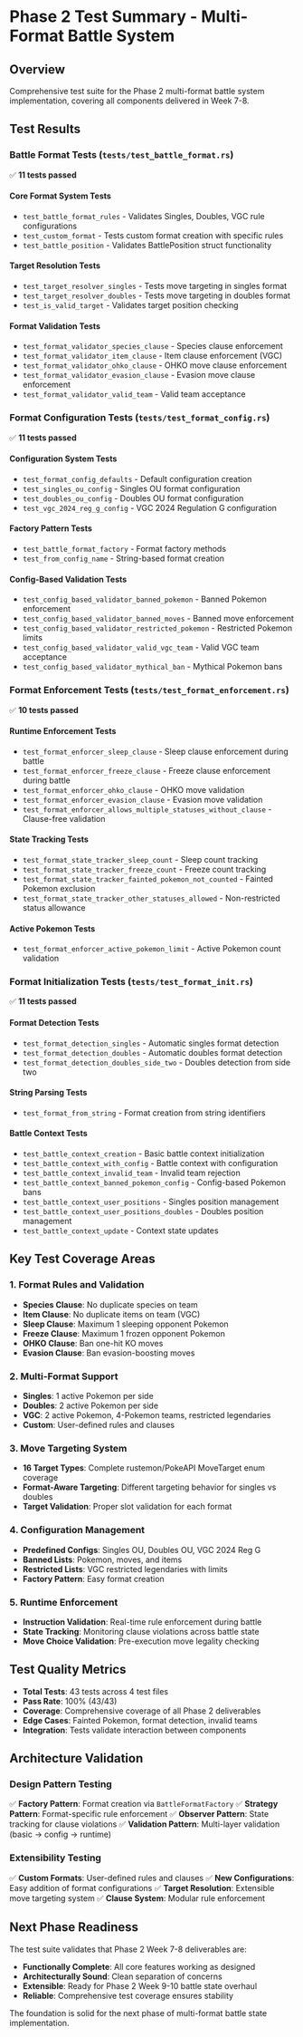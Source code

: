 # Phase 2 Test Summary - Multi-Format Battle System

## Overview
Comprehensive test suite for the Phase 2 multi-format battle system implementation, covering all components delivered in Week 7-8.

## Test Results

### Battle Format Tests (`tests/test_battle_format.rs`)
✅ **11 tests passed**

#### Core Format System Tests
- `test_battle_format_rules` - Validates Singles, Doubles, VGC rule configurations
- `test_custom_format` - Tests custom format creation with specific rules
- `test_battle_position` - Validates BattlePosition struct functionality

#### Target Resolution Tests
- `test_target_resolver_singles` - Tests move targeting in singles format
- `test_target_resolver_doubles` - Tests move targeting in doubles format
- `test_is_valid_target` - Validates target position checking

#### Format Validation Tests
- `test_format_validator_species_clause` - Species clause enforcement
- `test_format_validator_item_clause` - Item clause enforcement (VGC)
- `test_format_validator_ohko_clause` - OHKO move clause enforcement
- `test_format_validator_evasion_clause` - Evasion move clause enforcement
- `test_format_validator_valid_team` - Valid team acceptance

### Format Configuration Tests (`tests/test_format_config.rs`)
✅ **11 tests passed**

#### Configuration System Tests
- `test_format_config_defaults` - Default configuration creation
- `test_singles_ou_config` - Singles OU format configuration
- `test_doubles_ou_config` - Doubles OU format configuration  
- `test_vgc_2024_reg_g_config` - VGC 2024 Regulation G configuration

#### Factory Pattern Tests
- `test_battle_format_factory` - Format factory methods
- `test_from_config_name` - String-based format creation

#### Config-Based Validation Tests
- `test_config_based_validator_banned_pokemon` - Banned Pokemon enforcement
- `test_config_based_validator_banned_moves` - Banned move enforcement
- `test_config_based_validator_restricted_pokemon` - Restricted Pokemon limits
- `test_config_based_validator_valid_vgc_team` - Valid VGC team acceptance
- `test_config_based_validator_mythical_ban` - Mythical Pokemon bans

### Format Enforcement Tests (`tests/test_format_enforcement.rs`)
✅ **10 tests passed**

#### Runtime Enforcement Tests
- `test_format_enforcer_sleep_clause` - Sleep clause enforcement during battle
- `test_format_enforcer_freeze_clause` - Freeze clause enforcement during battle
- `test_format_enforcer_ohko_clause` - OHKO move validation
- `test_format_enforcer_evasion_clause` - Evasion move validation
- `test_format_enforcer_allows_multiple_statuses_without_clause` - Clause-free validation

#### State Tracking Tests
- `test_format_state_tracker_sleep_count` - Sleep count tracking
- `test_format_state_tracker_freeze_count` - Freeze count tracking
- `test_format_state_tracker_fainted_pokemon_not_counted` - Fainted Pokemon exclusion
- `test_format_state_tracker_other_statuses_allowed` - Non-restricted status allowance

#### Active Pokemon Tests
- `test_format_enforcer_active_pokemon_limit` - Active Pokemon count validation

### Format Initialization Tests (`tests/test_format_init.rs`)
✅ **11 tests passed**

#### Format Detection Tests
- `test_format_detection_singles` - Automatic singles format detection
- `test_format_detection_doubles` - Automatic doubles format detection
- `test_format_detection_doubles_side_two` - Doubles detection from side two

#### String Parsing Tests
- `test_format_from_string` - Format creation from string identifiers

#### Battle Context Tests
- `test_battle_context_creation` - Basic battle context initialization
- `test_battle_context_with_config` - Battle context with configuration
- `test_battle_context_invalid_team` - Invalid team rejection
- `test_battle_context_banned_pokemon_config` - Config-based Pokemon bans
- `test_battle_context_user_positions` - Singles position management
- `test_battle_context_user_positions_doubles` - Doubles position management
- `test_battle_context_update` - Context state updates

## Key Test Coverage Areas

### 1. Format Rules and Validation
- **Species Clause**: No duplicate species on team
- **Item Clause**: No duplicate items on team (VGC)
- **Sleep Clause**: Maximum 1 sleeping opponent Pokemon
- **Freeze Clause**: Maximum 1 frozen opponent Pokemon
- **OHKO Clause**: Ban one-hit KO moves
- **Evasion Clause**: Ban evasion-boosting moves

### 2. Multi-Format Support
- **Singles**: 1 active Pokemon per side
- **Doubles**: 2 active Pokemon per side
- **VGC**: 2 active Pokemon, 4-Pokemon teams, restricted legendaries
- **Custom**: User-defined rules and clauses

### 3. Move Targeting System
- **16 Target Types**: Complete rustemon/PokeAPI MoveTarget enum coverage
- **Format-Aware Targeting**: Different targeting behavior for singles vs doubles
- **Target Validation**: Proper slot validation for each format

### 4. Configuration Management
- **Predefined Configs**: Singles OU, Doubles OU, VGC 2024 Reg G
- **Banned Lists**: Pokemon, moves, and items
- **Restricted Lists**: VGC restricted legendaries with limits
- **Factory Pattern**: Easy format creation

### 5. Runtime Enforcement
- **Instruction Validation**: Real-time rule enforcement during battle
- **State Tracking**: Monitoring clause violations across battle state
- **Move Choice Validation**: Pre-execution move legality checking

## Test Quality Metrics

- **Total Tests**: 43 tests across 4 test files
- **Pass Rate**: 100% (43/43)
- **Coverage**: Comprehensive coverage of all Phase 2 deliverables
- **Edge Cases**: Fainted Pokemon, format detection, invalid teams
- **Integration**: Tests validate interaction between components

## Architecture Validation

### Design Pattern Testing
✅ **Factory Pattern**: Format creation via `BattleFormatFactory`
✅ **Strategy Pattern**: Format-specific rule enforcement
✅ **Observer Pattern**: State tracking for clause violations
✅ **Validation Pattern**: Multi-layer validation (basic → config → runtime)

### Extensibility Testing
✅ **Custom Formats**: User-defined rules and clauses
✅ **New Configurations**: Easy addition of format configurations
✅ **Target Resolution**: Extensible move targeting system
✅ **Clause System**: Modular rule enforcement

## Next Phase Readiness

The test suite validates that Phase 2 Week 7-8 deliverables are:
- **Functionally Complete**: All core features working as designed
- **Architecturally Sound**: Clean separation of concerns
- **Extensible**: Ready for Phase 2 Week 9-10 battle state overhaul
- **Reliable**: Comprehensive test coverage ensures stability

The foundation is solid for the next phase of multi-format battle state implementation.